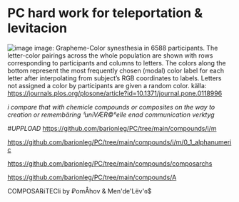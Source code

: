 # PC hard work for teleportation & levitacion
![image](https://github.com/barionleg/PC/assets/102619282/6afbfdd3-44c6-476b-b743-1aeb4046ed47)
image: Grapheme-Color synesthesia in 6588 participants. The letter-color pairings across the whole population are shown with rows corresponding to participants and columns to letters. The colors along the bottom represent the most frequently chosen (modal) color label for each letter after interpolating from subject’s RGB coordinates to labels. Letters not assigned a color by participants are given a random color.
källa: https://journals.plos.org/plosone/article?id=10.1371/journal.pone.0118996

*i compare that with chemicle compounds or composites on the way to creation or remembäring ჼuniVÆR©°elle enad communication verktyg*

#*UPPLOAD* https://github.com/barionleg/PC/tree/main/compounds/i/m

https://github.com/barionleg/PC/tree/main/compounds/i/m/0_1_alphanumeric

https://github.com/barionleg/PC/tree/main/compounds/composarchs

https://github.com/barionleg/PC/tree/main/compounds/A

COMPOSA℞iTECli by ₽omÅhov &amp; Men'de'Lёv'ი$
